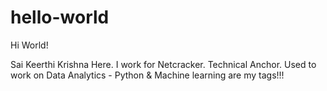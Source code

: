 # hello-world

Hi World!

Sai Keerthi Krishna Here.
I work for Netcracker. Technical Anchor.
Used to work on Data Analytics - Python & Machine learning are my tags!!!


